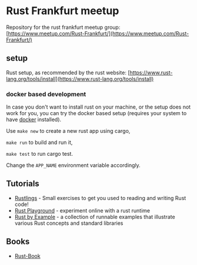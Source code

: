 # Rust Frankfurt meetup

Repository for the rust frankfurt meetup group: [https://www.meetup.com/Rust-Frankfurt/](https://www.meetup.com/Rust-Frankfurt/)

## setup

Rust setup, as recommended by the rust website:
 [https://www.rust-lang.org/tools/install](https://www.rust-lang.org/tools/install)

### docker based development

In case you don't want to install rust on your machine, or the setup does not work for you, you can try the docker based setup (requires your system to have [docker](https://www.docker.com/) installed).

Use `make new` to create a new rust app using cargo,

`make run` to build and run it,

`make test` to run cargo test.

Change the `APP_NAME` environment variable accordingly.


## Tutorials

- [Rustlings](https://github.com/rust-lang/rustlings/) - Small exercises to get you used to reading and writing Rust code! 
- [Rust Playground](https://play.rust-lang.org/) - experiment online with a rust runtime
- [Rust by Example](https://doc.rust-lang.org/rust-by-example/) - a collection of runnable examples that illustrate various Rust concepts and standard libraries

## Books
- [Rust-Book](https://doc.rust-lang.org) 
